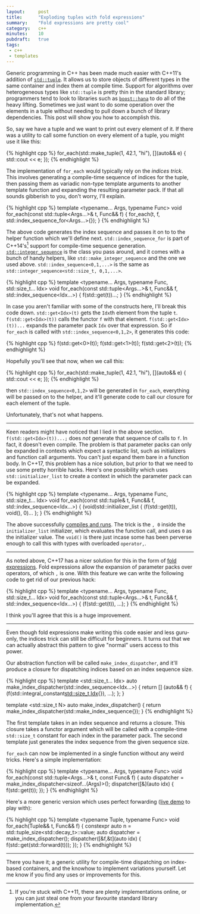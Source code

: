 ```yaml
---
layout:     post
title:      "Exploding tuples with fold expressions"
summary:    "Fold expressions are pretty cool"
category:   c++
minutes:    10
pubdraft:   true
tags:
 - c++ 
 - templates
---
```


Generic programming in C++ has been made much easier with C++11's addition of [`std::tuple`](http://en.cppreference.com/w/cpp/utility/tuple). It allows us to store objects of different types in the same container and index them at compile time. Support for algorithms over heterogeneous types like `std::tuple` is pretty thin in the standard library; programmers tend to look to libraries such as [`boost::hana`](https://github.com/boostorg/hana) to do all of the heavy lifting. Sometimes we just want to do some operation over the elements in a tuple without needing to pull down a bunch of library dependencies. This post will show you how to accomplish this.

So, say we have a tuple and we want to print out every element of it. If there was a utility to call some function on every element of a tuple, you might use it like this:

{% highlight cpp %}
for_each(std::make_tuple(1, 42.1, "hi"),
              [](auto&& e) { std::cout << e; });
{% endhighlight %}

The implementation of `for_each` would typically rely on the *indices trick*. This involves generating a compile-time sequence of indices for the tuple, then passing them as variadic non-type template arguments to another template function and expanding the resulting parameter pack. If that all sounds gibberish to you, don't worry, I'll explain.

{% highlight cpp %}
template <typename... Args, typename Func>
void for_each(const std::tuple<Args...>& t, Func&& f) {
    for_each(t, f, std::index_sequence_for<Args...>{});
}
{% endhighlight %}

The above code generates the index sequence and passes it on to to the helper function which we'll define next. `std::index_sequence_for` is part of C++14's[^1] support for compile-time sequence generation. [`std::integer_sequence`](http://en.cppreference.com/w/cpp/utility/integer_sequence) is the class you pass around, and it comes with a bunch of handy helpers, like `std::make_integer_sequence` and the one we used above. `std::index_sequence<0,1,...>` is the same as `std::integer_sequence<std::size_t, 0,1,...>`.

[^1]: If you're stuck with C++11, there are plenty implementations online, or you can just steal one from your favourite standard library implementation.

{% highlight cpp %}
template <typename... Args, typename Func, std::size_t... Idx>
void for_each(const std::tuple<Args...>& t, Func&& f, std::index_sequence<Idx...>) {
    f(std::get<Idx>(t))...;
}
{% endhighlight %}

In case you aren't familiar with some of the constructs here, I'll break this code down. `std::get<Idx>(t)` gets the `Idx`th element from the tuple `t`. `f(std::get<Idx>(t))` calls the functor `f` with that element. `f(std::get<Idx>(t))...` expands the parameter pack `Idx` over that expression. So if `for_each` is called with `std::index_sequence<0,1,2>`, it generates this code:

{% highlight cpp %}
    f(std::get<0>(t));
    f(std::get<1>(t));
    f(std::get<2>(t));
{% endhighlight %}

Hopefully you'll see that now, when we call this:

{% highlight cpp %}
for_each(std::make_tuple(1, 42.1, "hi"),
              [](auto&& e) { std::cout << e; });
{% endhighlight %}

then `std::index_sequence<0,1,2>` will be generated in `for_each`, everything will be passed on to the helper, and it'll generate code to call our closure for each element of the tuple.

Unfortunately, that's not what happens.

----------------------------------

Keen readers might have noticed that I lied in the above section. `f(std::get<Idx>(t))...;` does *not* generate that sequence of calls to `f`. In fact, it doesn't even compile. The problem is that parameter packs can only be expanded in contexts which expect a syntactic list, such as initializers and function call arguments. You can't just expand them bare in a function body. In C++17, this problem has a nice solution, but prior to that we need to use some pretty horrible hacks. Here's one possibility which uses `std::initializer_list` to create a context in which the parameter pack can be expanded.

{% highlight cpp %}
template <typename... Args, typename Func, std::size_t... Idx>
void for_each(const std::tuple& t, Func&& f, std::index_sequence<Idx...>) {
    (void)std::initializer_list<int> { 
        (f(std::get<Idx>(t)), void(), 0)...
    };
}
{% endhighlight %}

The above successfully [compiles and runs](http://coliru.stacked-crooked.com/a/32f5cd5194fef6c6). The trick is the `, 0` inside the `initializer_list` initializer, which evaluates the function call, and uses `0` as the initializer value. The `void()` is there just incase some has been perverse enough to call this with types with overloaded `operator,`.

--------------------------

As noted above, C++17 has a nicer solution for this in the form of [fold expressions](http://en.cppreference.com/w/cpp/language/fold). Fold expressions allow the expansion of parameter packs over operators, of which `,` is one. With this feature we can write the following code to get rid of our previous hack:

{% highlight cpp %}
template <typename... Args, typename Func, std::size_t... Idx>
void for_each(const std::tuple<Args...>& t, Func&& f, std::index_sequence<Idx...>) {
    (f(std::get<Idx>(t)), ...);
}
{% endhighlight %}

I think you'll agree that this is a huge improvement.

-------------------

Even though fold expressions make writing this code easier and less guru-only, the indices trick can still be difficult for beginners. It turns out that we can actually abstract this pattern to give "normal" users access to this power.

Our abstraction function will be called `make_index_dispatcher`, and it'll produce a closure for dispatching indices based on an index sequence size.

{% highlight cpp %}
template <std::size_t... Idx>
auto make_index_dispatcher(std::index_sequence<Idx...>) {
    return [] (auto&& f) { (f(std::integral_constant<std::size_t,Idx>{}), ...); };
}

template <std::size_t N>
auto make_index_dispatcher() {
    return make_index_dispatcher(std::make_index_sequence<N>{}); 
}
{% endhighlight %}

The first template takes in an index sequence and returns a closure. This closure takes a functor argument which will be called with a compile-time `std::size_t` constant for each index in the parameter pack. The second template just generates the index sequence from the given sequence size.

`for_each` can now be implemented in a single function without any weird tricks. Here's a simple implementation:

{% highlight cpp %}
template <typename... Args, typename Func>
void for_each(const std::tuple<Args...>& t, const Func& f) {
    auto dispatcher = make_index_dispatcher<sizeof...(Args)>();
    dispatcher([&](auto idx) { f(std::get<idx>(t)); });
}
{% endhighlight %}

Here's a more generic version which uses perfect forwarding ([live demo](http://coliru.stacked-crooked.com/a/cc57b2f481a88c9d) to play with):

{% highlight cpp %}
template <typename Tuple, typename Func>
void for_each(Tuple&& t, Func&& f) {
    constexpr auto n = std::tuple_size<std::decay_t<Tuple>>::value;
    auto dispatcher = make_index_dispatcher<n>();
    dispatcher([&f,&t](auto idx) { f(std::get<idx>(std::forward<Tuple>(t))); });
}
{% endhighlight %}

--------------------

There you have it; a generic utility for compile-time dispatching on index-based containers, and the knowhow to implement variations yourself. Let me know if you find any uses or improvements for this.
